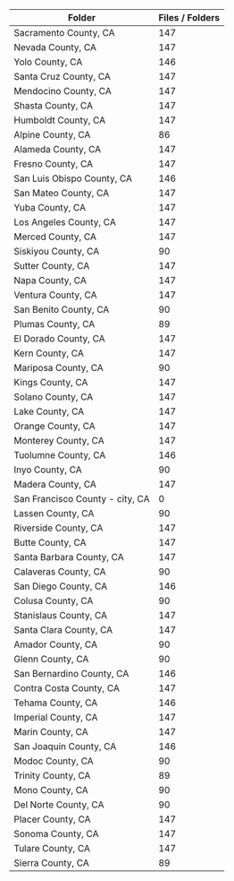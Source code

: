 | Folder                          |   Files / Folders |
|---------------------------------|-------------------|
| Sacramento County, CA           |               147 |
| Nevada County, CA               |               147 |
| Yolo County, CA                 |               146 |
| Santa Cruz County, CA           |               147 |
| Mendocino County, CA            |               147 |
| Shasta County, CA               |               147 |
| Humboldt County, CA             |               147 |
| Alpine County, CA               |                86 |
| Alameda County, CA              |               147 |
| Fresno County, CA               |               147 |
| San Luis Obispo County, CA      |               146 |
| San Mateo County, CA            |               147 |
| Yuba County, CA                 |               147 |
| Los Angeles County, CA          |               147 |
| Merced County, CA               |               147 |
| Siskiyou County, CA             |                90 |
| Sutter County, CA               |               147 |
| Napa County, CA                 |               147 |
| Ventura County, CA              |               147 |
| San Benito County, CA           |                90 |
| Plumas County, CA               |                89 |
| El Dorado County, CA            |               147 |
| Kern County, CA                 |               147 |
| Mariposa County, CA             |                90 |
| Kings County, CA                |               147 |
| Solano County, CA               |               147 |
| Lake County, CA                 |               147 |
| Orange County, CA               |               147 |
| Monterey County, CA             |               147 |
| Tuolumne County, CA             |               146 |
| Inyo County, CA                 |                90 |
| Madera County, CA               |               147 |
| San Francisco County - city, CA |                 0 |
| Lassen County, CA               |                90 |
| Riverside County, CA            |               147 |
| Butte County, CA                |               147 |
| Santa Barbara County, CA        |               147 |
| Calaveras County, CA            |                90 |
| San Diego County, CA            |               146 |
| Colusa County, CA               |                90 |
| Stanislaus County, CA           |               147 |
| Santa Clara County, CA          |               147 |
| Amador County, CA               |                90 |
| Glenn County, CA                |                90 |
| San Bernardino County, CA       |               146 |
| Contra Costa County, CA         |               147 |
| Tehama County, CA               |               146 |
| Imperial County, CA             |               147 |
| Marin County, CA                |               147 |
| San Joaquin County, CA          |               146 |
| Modoc County, CA                |                90 |
| Trinity County, CA              |                89 |
| Mono County, CA                 |                90 |
| Del Norte County, CA            |                90 |
| Placer County, CA               |               147 |
| Sonoma County, CA               |               147 |
| Tulare County, CA               |               147 |
| Sierra County, CA               |                89 |